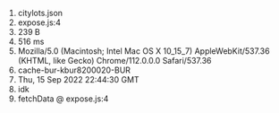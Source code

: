 1. citylots.json
2. expose.js:4
3. 239 B
4. 516 ms						
5.  Mozilla/5.0 (Macintosh; Intel Mac OS X 10_15_7) AppleWebKit/537.36 (KHTML, like Gecko) Chrome/112.0.0.0 Safari/537.36
6. cache-bur-kbur8200020-BUR
7. Thu, 15 Sep 2022 22:44:30 GMT
8. idk
9. fetchData @ expose.js:4